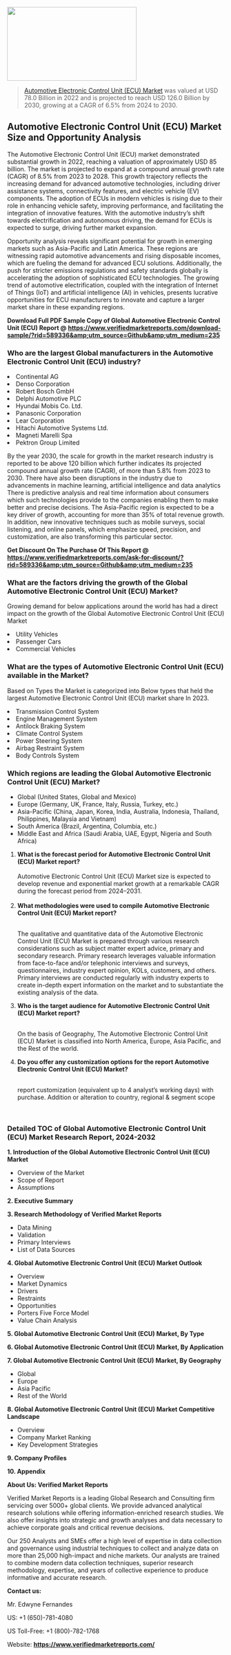 <img src="https://ffe5etoiles.com/wp-content/uploads/2024/12/MST1-300x171.png" alt="" width="300" height="171" class="alignnone size-medium wp-image-20088" /><blockquote><p><p><a href="https://www.verifiedmarketreports.com/download-sample/?rid=589336&utm_source=Github&utm_medium=235" target="_blank">Automotive Electronic Control Unit (ECU) Market</a> was valued at USD 78.0 Billion in 2022 and is projected to reach USD 126.0 Billion by 2030, growing at a CAGR of 6.5% from 2024 to 2030.</p></blockquote><p><h2>Automotive Electronic Control Unit (ECU) Market Size and Opportunity Analysis</h2><p>The Automotive Electronic Control Unit (ECU) market demonstrated substantial growth in 2022, reaching a valuation of approximately USD 85 billion. The market is projected to expand at a compound annual growth rate (CAGR) of 8.5% from 2023 to 2028. This growth trajectory reflects the increasing demand for advanced automotive technologies, including driver assistance systems, connectivity features, and electric vehicle (EV) components. The adoption of ECUs in modern vehicles is rising due to their role in enhancing vehicle safety, improving performance, and facilitating the integration of innovative features. With the automotive industry’s shift towards electrification and autonomous driving, the demand for ECUs is expected to surge, driving further market expansion.</p><p>Opportunity analysis reveals significant potential for growth in emerging markets such as Asia-Pacific and Latin America. These regions are witnessing rapid automotive advancements and rising disposable incomes, which are fueling the demand for advanced ECU solutions. Additionally, the push for stricter emissions regulations and safety standards globally is accelerating the adoption of sophisticated ECU technologies. The growing trend of automotive electrification, coupled with the integration of Internet of Things (IoT) and artificial intelligence (AI) in vehicles, presents lucrative opportunities for ECU manufacturers to innovate and capture a larger market share in these expanding regions.</p></p><p class=""><strong>Download Full PDF Sample Copy of Global Automotive Electronic Control Unit (ECU) Report @ <a href="https://www.verifiedmarketreports.com/download-sample/?rid=589336&amp;utm_source=Github&amp;utm_medium=235" target="_blank">https://www.verifiedmarketreports.com/download-sample/?rid=589336&amp;utm_source=Github&amp;utm_medium=235</a></strong></p><h3 id="" class="">Who are the largest Global manufacturers in the Automotive Electronic Control Unit (ECU) industry?</h3><p><li>Continental AG</li><li> Denso Corporation</li><li> Robert Bosch GmbH</li><li> Delphi Automotive PLC</li><li> Hyundai Mobis Co. Ltd.</li><li> Panasonic Corporation</li><li> Lear Corporation</li><li> Hitachi Automotive Systems Ltd.</li><li> Magneti Marelli Spa</li><li> Pektron Group Limited</li></p><div class=""><div class="" dir="" data-message-author-role="" data-message-id="" data-message-model-slug=""><div class=""><div class=""><div class=""><div class="" dir="" data-message-author-role="" data-message-id="" data-message-model-slug=""><div class=""><div class=""><p>By the year 2030, the scale for growth in the market research industry is reported to be above 120 billion which further indicates its projected compound annual growth rate (CAGR), of more than 5.8% from 2023 to 2030. There have also been disruptions in the industry due to advancements in machine learning, artificial intelligence and data analytics There is predictive analysis and real time information about consumers which such technologies provide to the companies enabling them to make better and precise decisions. The Asia-Pacific region is expected to be a key driver of growth, accounting for more than 35% of total revenue growth. In addition, new innovative techniques such as mobile surveys, social listening, and online panels, which emphasize speed, precision, and customization, are also transforming this particular sector.</p><p><strong>Get Discount On The Purchase Of This Report @&nbsp; <a href="https://www.verifiedmarketreports.com/ask-for-discount/?rid=589336&amp;utm_source=Github&amp;utm_medium=235" target="_blank">https://www.verifiedmarketreports.com/ask-for-discount/?rid=589336&amp;utm_source=Github&amp;utm_medium=235</a></strong></p></div></div></div></div></div></div></div></div><h3 id="" class="">What are the factors driving the growth of the Global Automotive Electronic Control Unit (ECU) Market?</h3><p id="" class="">Growing demand for below applications around the world has had a direct impact on the growth of the Global Automotive Electronic Control Unit (ECU) Market</p><p id="" class=""><li>Utility Vehicles</li><li> Passenger Cars</li><li> Commercial Vehicles</li></p><h3 id="" class="">What are the types of Automotive Electronic Control Unit (ECU) available in the Market?</h3><p id="" class="">Based on Types the Market is categorized into Below types that held the largest Automotive Electronic Control Unit (ECU) market share In 2023.</p><p id="" class=""><li>Transmission Control System</li><li> Engine Management System</li><li> Antilock Braking System</li><li> Climate Control System</li><li> Power Steering System</li><li> Airbag Restraint System</li><li> Body Controls System</li></p><h3 id="" class="">Which regions are leading the Global Automotive Electronic Control Unit (ECU) Market?</h3><ul><li>Global (United States, Global and Mexico)</li><li>Europe (Germany, UK, France, Italy, Russia, Turkey, etc.)</li><li>Asia-Pacific (China, Japan, Korea, India, Australia, Indonesia, Thailand, Philippines, Malaysia and Vietnam)</li><li>South America (Brazil, Argentina, Columbia, etc.)</li><li>Middle East and Africa (Saudi Arabia, UAE, Egypt, Nigeria and South Africa)</li></ul><p><ol><li><strong>What is the forecast period for Automotive Electronic Control Unit (ECU) Market report?<br /></strong><br /><span data-sheets-root="1" data-sheets-value="{&quot;1&quot;:2,&quot;2&quot;:&quot;XXXX size is expected to develop revenue and exponential market growth at a remarkable CAGR during the forecast period from 2024&ndash;2030.&quot;}" data-sheets-userformat="{&quot;2&quot;:12674,&quot;4&quot;:{&quot;1&quot;:2,&quot;2&quot;:16776960},&quot;10&quot;:2,&quot;11&quot;:0,&quot;15&quot;:&quot;Arial&quot;,&quot;16&quot;:12}">Automotive Electronic Control Unit (ECU) Market size is expected to develop revenue and exponential market growth at a remarkable CAGR during the forecast period from 2024&ndash;2031.</span><br /><br /></li><li><strong>What methodologies were used to compile Automotive Electronic Control Unit (ECU) Market report?<br /><br /></strong><p>The qualitative and quantitative data of the&nbsp;Automotive Electronic Control Unit (ECU) Market is prepared through various research considerations such as subject matter expert advice, primary and secondary research. Primary research leverages valuable information from face-to-face and/or telephonic interviews and surveys, questionnaires, industry expert opinion, KOLs, customers, and others. Primary interviews are conducted regularly with industry experts to create in-depth expert information on the market and to substantiate the existing analysis of the data.&nbsp;</p></li><li><strong>Who is the target audience for Automotive Electronic Control Unit (ECU) Market report?<br /><br /></strong><p>On the basis of Geography, The&nbsp;Automotive Electronic Control Unit (ECU) Market is classified into North America, Europe, Asia Pacific, and the Rest of the world.</p></li><li><strong>Do you offer any customization options for the report Automotive Electronic Control Unit (ECU) Market?<br /><br /></strong><p>report customization (equivalent up to 4 analyst&rsquo;s working days) with purchase. Addition or alteration to country, regional &amp; segment scope</p><p>&nbsp;</p></li></ol></p><h3 id="" class="">Detailed TOC of Global Automotive Electronic Control Unit (ECU) Market Research Report, 2024-2032</h3><p id="" class=""><strong>1. Introduction of the Global Automotive Electronic Control Unit (ECU) Market</strong></p><ul><li>Overview of the Market</li><li>Scope of Report</li><li>Assumptions</li></ul><p id="" class=""><strong>2. Executive Summary</strong></p><p id="" class=""><strong>3. Research Methodology of&nbsp;Verified Market Reports</strong></p><ul><li>Data Mining</li><li>Validation</li><li>Primary Interviews</li><li>List of Data Sources</li></ul><p id="" class=""><strong>4. Global Automotive Electronic Control Unit (ECU) Market Outlook</strong></p><ul><li>Overview</li><li>Market Dynamics</li><li>Drivers</li><li>Restraints</li><li>Opportunities</li><li>Porters Five Force Model</li><li>Value Chain Analysis</li></ul><p id="" class=""><strong>5. Global Automotive Electronic Control Unit (ECU) Market, By&nbsp;Type</strong></p><p id="" class=""><strong>6. Global Automotive Electronic Control Unit (ECU) Market, By Application</strong></p><p id="" class=""><strong>7. Global Automotive Electronic Control Unit (ECU) Market, By Geography</strong></p><ul><li>Global</li><li>Europe</li><li>Asia Pacific</li><li>Rest of the World</li></ul><p id="" class=""><strong>8. Global Automotive Electronic Control Unit (ECU) Market Competitive Landscape</strong></p><ul><li>Overview</li><li>Company Market Ranking</li><li>Key Development Strategies</li></ul><p id="" class=""><strong>9. Company Profiles</strong></p><p id="" class=""><strong>10. Appendix</strong></p><p id="" class=""><strong>About Us: Verified Market Reports</strong></p><p id="" class="">Verified Market Reports is a leading Global Research and Consulting firm servicing over 5000+ global clients. We provide advanced analytical research solutions while offering information-enriched research studies. We also offer insights into strategic and growth analyses and data necessary to achieve corporate goals and critical revenue decisions.</p><p id="" class="">Our 250 Analysts and SMEs offer a high level of expertise in data collection and governance using industrial techniques to collect and analyze data on more than 25,000 high-impact and niche markets. Our analysts are trained to combine modern data collection techniques, superior research methodology, expertise, and years of collective experience to produce informative and accurate research.</p><p id="" class=""><strong>Contact us:</strong></p><p id="" class="">Mr. Edwyne Fernandes</p><p id="" class="">US: +1 (650)-781-4080</p><p id="" class="">US Toll-Free: +1 (800)-782-1768</p><p id="" class="">Website: <a target="" data-test-app-aware-link=""><strong>https://www.verifiedmarketreports.com/</strong></a></p>

